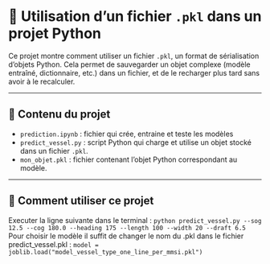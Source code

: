 # 🐍 Utilisation d’un fichier `.pkl` dans un projet Python

Ce projet montre comment utiliser un fichier `.pkl`, un format de sérialisation d’objets Python. Cela permet de sauvegarder un objet complexe (modèle entraîné, dictionnaire, etc.) dans un fichier, et de le recharger plus tard sans avoir à le recalculer.

---

## 📁 Contenu du projet

- `prediction.ipynb` : fichier qui crée, entraine et teste les modèles 
- `predict_vessel.py` : script Python qui charge et utilise un objet stocké dans un fichier `.pkl`.
- `mon_objet.pkl` : fichier contenant l’objet Python correspondant au modèle.

---

## 🚀 Comment utiliser ce projet

Executer la ligne suivante dans le terminal : `python predict_vessel.py --sog 12.5 --cog 180.0 --heading 175 --length 100 --width 20 --draft 6.5`
Pour choisir le modèle il suffit de changer le nom du .pkl dans le fichier predict_vessel.pkl : `model = joblib.load("model_vessel_type_one_line_per_mmsi.pkl")`